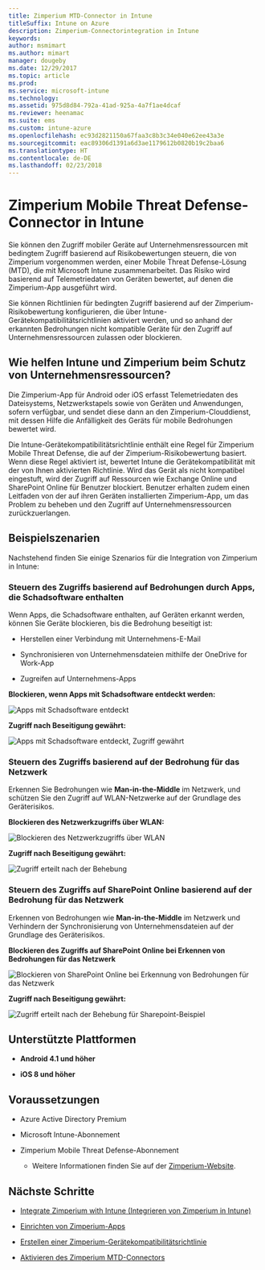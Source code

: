 ```yaml
---
title: Zimperium MTD-Connector in Intune
titleSuffix: Intune on Azure
description: Zimperium-Connectorintegration in Intune
keywords: 
author: msmimart
ms.author: mimart
manager: dougeby
ms.date: 12/29/2017
ms.topic: article
ms.prod: 
ms.service: microsoft-intune
ms.technology: 
ms.assetid: 975d8d84-792a-41ad-925a-4a7f1ae4dcaf
ms.reviewer: heenamac
ms.suite: ems
ms.custom: intune-azure
ms.openlocfilehash: ec93d2821150a67faa3c8b3c34e040e62ee43a3e
ms.sourcegitcommit: eac89306d1391a6d3ae1179612b0820b19c2baa6
ms.translationtype: HT
ms.contentlocale: de-DE
ms.lasthandoff: 02/23/2018
---
```

# <a name="zimperium-mobile-threat-defense-connector-with-intune"></a>Zimperium Mobile Threat Defense-Connector in Intune

Sie können den Zugriff mobiler Geräte auf Unternehmensressourcen mit bedingtem Zugriff basierend auf Risikobewertungen steuern, die von Zimperium vorgenommen werden, einer Mobile Threat Defense-Lösung (MTD), die mit Microsoft Intune zusammenarbeitet. Das Risiko wird basierend auf Telemetriedaten von Geräten bewertet, auf denen die Zimperium-App ausgeführt wird.

Sie können Richtlinien für bedingten Zugriff basierend auf der Zimperium-Risikobewertung konfigurieren, die über Intune-Gerätekompatibilitätsrichtlinien aktiviert werden, und so anhand der erkannten Bedrohungen nicht kompatible Geräte für den Zugriff auf Unternehmensressourcen zulassen oder blockieren.

## <a name="how-do-intune-and-zimperium-help-protect-your-company-resources"></a>Wie helfen Intune und Zimperium beim Schutz von Unternehmensressourcen?

Die Zimperium-App für Android oder iOS erfasst Telemetriedaten des Dateisystems, Netzwerkstapels sowie von Geräten und Anwendungen, sofern verfügbar, und sendet diese dann an den Zimperium-Clouddienst, mit dessen Hilfe die Anfälligkeit des Geräts für mobile Bedrohungen bewertet wird.

Die Intune-Gerätekompatibilitätsrichtlinie enthält eine Regel für Zimperium Mobile Threat Defense, die auf der Zimperium-Risikobewertung basiert. Wenn diese Regel aktiviert ist, bewertet Intune die Gerätekompatibilität mit der von Ihnen aktivierten Richtlinie. Wird das Gerät als nicht kompatibel eingestuft, wird der Zugriff auf Ressourcen wie Exchange Online und SharePoint Online für Benutzer blockiert. Benutzer erhalten zudem einen Leitfaden von der auf ihren Geräten installierten Zimperium-App, um das Problem zu beheben und den Zugriff auf Unternehmensressourcen zurückzuerlangen.

## <a name="sample-scenarios"></a>Beispielszenarien

Nachstehend finden Sie einige Szenarios für die Integration von Zimperium in Intune:

### <a name="control-access-based-on-threats-from-malicious-apps"></a>Steuern des Zugriffs basierend auf Bedrohungen durch Apps, die Schadsoftware enthalten

Wenn Apps, die Schadsoftware enthalten, auf Geräten erkannt werden, können Sie Geräte blockieren, bis die Bedrohung beseitigt ist:

-   Herstellen einer Verbindung mit Unternehmens-E-Mail

-   Synchronisieren von Unternehmensdateien mithilfe der OneDrive for Work-App

-   Zugreifen auf Unternehmens-Apps

**Blockieren, wenn Apps mit Schadsoftware entdeckt werden:**

![Apps mit Schadsoftware entdeckt](./media/Maliciousapps_blocked_Zimperium.png)

**Zugriff nach Beseitigung gewährt:**

![Apps mit Schadsoftware entdeckt, Zugriff gewährt](./media/maliciousapps_unblocked_Zimperium.png)

### <a name="control-access-based-on-threat-to-network"></a>Steuern des Zugriffs basierend auf der Bedrohung für das Netzwerk

Erkennen Sie Bedrohungen wie **Man-in-the-Middle** im Netzwerk, und schützen Sie den Zugriff auf WLAN-Netzwerke auf der Grundlage des Geräterisikos.

**Blockieren des Netzwerkzugriffs über WLAN:**

![Blockieren des Netzwerkzugriffs über WLAN](./media/network_wifi_blocked_Zimperium.png)

**Zugriff nach Beseitigung gewährt:**

![Zugriff erteilt nach der Behebung](./media/network_wifi_unblocked_Zimperium.png)

### <a name="control-access-to-sharepoint-online-based-on-threat-to-network"></a>Steuern des Zugriffs auf SharePoint Online basierend auf der Bedrohung für das Netzwerk

Erkennen von Bedrohungen wie **Man-in-the-Middle** im Netzwerk und Verhindern der Synchronisierung von Unternehmensdateien auf der Grundlage des Geräterisikos.

**Blockieren des Zugriffs auf SharePoint Online bei Erkennen von Bedrohungen für das Netzwerk**

![Blockieren von SharePoint Online bei Erkennung von Bedrohungen für das Netzwerk](./media/network_spo_blocked_Zimperium.png)

**Zugriff nach Beseitigung gewährt:**

![Zugriff erteilt nach der Behebung für Sharepoint-Beispiel](./media/network_spo_unblocked_Zimperium.png)

## <a name="supported-platforms"></a>Unterstützte Plattformen

-   **Android 4.1 und höher**

-   **iOS 8 und höher**

## <a name="prerequisites"></a>Voraussetzungen

-   Azure Active Directory Premium

-   Microsoft Intune-Abonnement

-   Zimperium Mobile Threat Defense-Abonnement

    -   Weitere Informationen finden Sie auf der [Zimperium-Website](https://www.zimperium.com/zips-mobile-ips).

## <a name="next-steps"></a>Nächste Schritte

- [Integrate Zimperium with Intune (Integrieren von Zimperium in Intune)](zimperium-mtd-connector-integration.md)

- [Einrichten von Zimperium-Apps](mtd-apps-ios-app-configuration-policy-add-assign.md)

- [Erstellen einer Zimperium-Gerätekompatibilitätsrichtlinie](mtd-device-compliance-policy-create.md)

- [Aktivieren des Zimperium MTD-Connectors](mtd-connector-enable.md)
